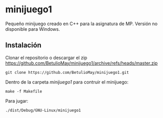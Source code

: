 # minijuego1
Pequeño minijuego creado en C++ para la asignatura de MP. Versión no disponible para Windows.

## Instalación

Clonar el repositorio o descargar el zip https://github.com/BetulioMay/minijuego1/archive/refs/heads/master.zip
```
git clone https://github.com/BetulioMay/minijuego1.git
```

Dentro de la carpeta *minijuego1* para contruir el minijuego:
```
make -f Makefile
```
Para jugar:
```
./dist/Debug/GNU-Linux/minijuego1
```
